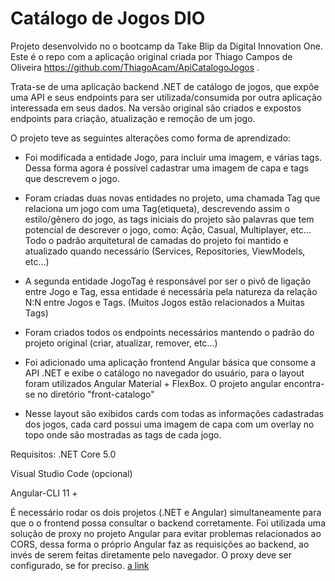 # Catálogo de Jogos DIO

Projeto desenvolvido no o bootcamp da Take Blip da Digital Innovation One. Este é o repo com a aplicação original criada por Thiago Campos de Oliveira https://github.com/ThiagoAcam/ApiCatalogoJogos .

Trata-se de uma aplicação backend .NET de catálogo de jogos, que expõe uma API e seus endpoints para ser utilizada/consumida por outra aplicação interessada em seus dados. 
Na versão original são criados e expostos endpoints para criação, atualização e remoção de um jogo.

O projeto teve as seguintes alterações como forma de aprendizado:

  * Foi modificada a entidade Jogo, para incluir uma imagem, e várias tags. Dessa forma agora é possível cadastrar uma imagem de capa e tags que descrevem o jogo.

  * Foram criadas duas novas entidades no projeto, uma chamada Tag que relaciona um jogo com uma Tag(etiqueta), descrevendo assim o estilo/gênero do jogo, as tags 
    iniciais do   projeto são palavras que tem potencial de descrever o jogo, como: Ação, Casual, Multiplayer, etc... Todo o padrão arquitetural de camadas do projeto foi
    mantido e atualizado quando necessário (Services, Repositories, ViewModels, etc...)

  * A segunda entidade JogoTag é responsável por ser o pivô de ligação entre Jogo e Tag, essa entidade é necessária pela natureza da relação N:N entre Jogos e Tags.
   (Muitos Jogos estão relacionados a Muitas Tags)
   
  * Foram criados todos os endpoints necessários mantendo o padrão do projeto original (criar, atualizar, remover, etc...)

  * Foi adicionado uma aplicação frontend Angular básica que consome a API .NET e exibe o catálogo no navegador do usuário, 
  para o layout foram utilizados Angular Material + FlexBox. O projeto angular encontra-se no diretório "front-catalogo"
  
  * Nesse layout são exibidos cards com todas as informações cadastradas dos jogos, cada card possui uma imagem de capa com um overlay no topo onde são mostradas as tags de 
  cada jogo.

Requisitos:
.NET Core 5.0

Visual Studio Code (opcional)

Angular-CLI 11 +

É necessário rodar os dois projetos (.NET e Angular) simultaneamente para que o o frontend possa consultar o backend corretamente. Foi utilizada uma solução de proxy no projeto Angular para evitar problemas relacionados ao CORS, dessa forma o próprio Angular faz as requisições ao backend, ao invés de serem feitas diretamente pelo navegador. O proxy deve ser configurado, se for preciso. [a link](https://github.com/vbazuke/Catalogo-Jogos-DIO/blob/main/front-catalogo/proxy.conf.json)
